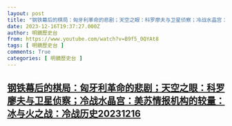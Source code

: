 ```yaml
---
layout: post
title: "钢铁幕后的棋局：匈牙利革命的悲剧；天空之眼：科罗廖夫与卫星侦察；冷战水晶宫：美苏情报机构的较量：冰与火之战：冷战历史20231216"
date: 2023-12-16T19:37:27.000Z
author: 明鏡歷史台
from: https://www.youtube.com/watch?v=B9f5_0QYAt8
tags: [ 明鏡歷史台 ]
comments: True
categories: [ 明鏡歷史台 ]
---
```

<!--1702755447000-->
[钢铁幕后的棋局：匈牙利革命的悲剧；天空之眼：科罗廖夫与卫星侦察；冷战水晶宫：美苏情报机构的较量：冰与火之战：冷战历史20231216](https://www.youtube.com/watch?v=B9f5_0QYAt8)
------

<div>

</div>
